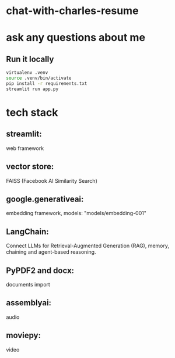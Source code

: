 # chat-with-charles-resume
# ask any questions about me

## Run it locally

```sh
virtualenv .venv
source .venv/bin/activate
pip install -r requirements.txt
streamlit run app.py
```

# tech stack
## streamlit: 
web framework
## vector store: 
FAISS (Facebook AI Similarity Search)
## google.generativeai: 
embedding framework, models: "models/embedding-001"
## LangChain: 
Connect LLMs for Retrieval-Augmented Generation (RAG), memory, chaining and agent-based reasoning. 
## PyPDF2 and docx: 
documents import
## assemblyai: 
audio
## moviepy: 
video